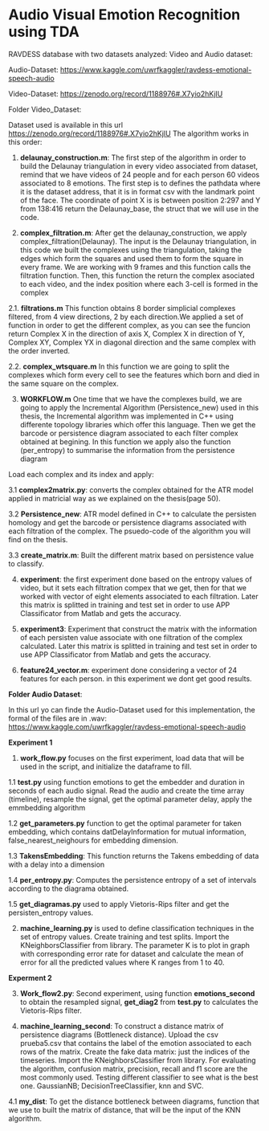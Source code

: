 # Audio Visual Emotion Recognition using TDA

RAVDESS database with two datasets analyzed: Video and Audio dataset:

Audio-Dataset: https://www.kaggle.com/uwrfkaggler/ravdess-emotional-speech-audio

Video-Dataset: https://zenodo.org/record/1188976#.X7yio2hKjIU

Folder Video_Dataset:

Dataset used is available in this url https://zenodo.org/record/1188976#.X7yio2hKjIU
The algorithm works in this order:

1. **delaunay_construction.m**: The first step of the algorithm in order to build the Delaunay triangulation in every video associated from dataset, remind that we have videos of 24 people and for each person 60 videos associated to 8 emotions. The first step is to defines the pathdata where it is the dataset address, that it is in format csv with the landmark point of the face. The coordinate of point X is is between position 2:297 and Y from 138:416 return the Delaunay_base, the struct that we will use in the code.

2. **complex_filtration.m**:  After get the delaunay_construction, we apply complex_filtration(Delaunay). The input is the Delaunay triangulation, in this code we built the complexes using the triangulation, taking the edges which form the squares and used them to form the square in every frame. We are working with 9 frames and this function calls the filtration function. Then, this function the return the complex asociated to each video, and the index position where each 3-cell is formed in the complex 

2.1. **filtrations.m** This function obtains 8 border simplicial complexes filtered, from 4 view directions, 2 by each direction.We applied a set of function in order to get the different complex, as you can see the funcion return Complex X in the direction of axis X, Complex X in direction of Y, Complex XY, Complex YX in diagonal direction and the same complex with the order inverted. 

2.2. **complex_wtsquare.m** In this function we are going to split the complexes which form every cell to see the features which born and died in the same square on the complex. 


3. **WORKFLOW.m**  One time that we have the complexes build, we are going to apply the Incremental Algorithm (Persistence_new) used in this thesis, the Incremental algorithm was implemented in C++ using differente topology libraries which offer this language. Then we get the barcode or persistence diagram associated to each filter complex obtained at begining. In this function we apply also the function (per_entropy) to summarise the information from the persistence diagram

Load each complex and its index and apply:

 3.1 **complex2matrix.py**: converts the complex obtained for the ATR model applied in matricial way as we explained on the thesis(page 50). 

 3.2 **Persistence_new**: ATR model defined in C++ to calculate the persisten homology and get the barcode or persistence diagrams     associated with each filtration of the complex. The psuedo-code of the algorithm you will find on the thesis.  

 3.3 **create_matrix.m**: Built the different matrix based on persistence value to classify. 

4. **experiment**: the first experiment done based on the entropy values of video, but it sets each filtration compex that we get, then for that we worked with vector of eight elements associated to each filtration. Later this matrix is splitted in training and test set in order to use APP Classificator from Matlab and gets the accuracy. 

5. **experiment3**: Experiment that construct the matrix with the information of each persisten value associate with one filtration of the complex calculated. Later this matrix is splitted in training and test set in order to use APP Classificator from Matlab and gets the accuracy. 

6. **feature24_vector.m**: experiment done considering a vector of 24 features for each person. in this experiment we dont get good results.

**Folder Audio Dataset**:

In this url yo can finde the Audio-Dataset used for this implementation, the formal of the files are in .wav: https://www.kaggle.com/uwrfkaggler/ravdess-emotional-speech-audio

**Experiment 1**
1. **work_flow.py** focuses on the first experiment, load data that will be used in the script, and initialize the dataframe to fill.

1.1 **test.py** using function emotions to get the embedder and duration in seconds of each audio signal. Read the audio and create the time array (timeline), resample the signal, get the optimal parameter delay, apply the emmbedding algorithm

1.2 **get_parameters.py** function to get the optimal parameter for taken embedding, which contains datDelayInformation for mutual information, false_nearest_neighours for embedding dimension.

1.3 **TakensEmbedding**: This function returns the Takens embedding of data with a delay into a dimension

1.4 **per_entropy.py**: Computes the persistence entropy of a set of intervals according to the diagrama obtained.

1.5 **get_diagramas.py** used to apply Vietoris-Rips filter and get the persisten_entropy values.

2. **machine_learning.py** is used to define classification techniques in the set of entropy values. Create training and test splits. Import the KNeighborsClassifier from library. The parameter K is to plot in graph with corresponding error rate for dataset and calculate the mean of error for all the predicted values where K ranges from 1 to 40.

**Experment 2**

3. **Work_flow2.py**: Second experiment,  using function **emotions_second** to obtain the resampled signal, **get_diag2** from **test.py** to calculates the Vietoris-Rips filter.

4. **machine_learning_second**: To construct a distance matrix of persistence diagrams (Bottleneck distance). Upload the csv prueba5.csv that contains the label of the emotion associated to each rows of the matrix. Create the fake data matrix: just the indices of the timeseries. Import the KNeighborsClassifier from library. For evaluating the algorithm, confusion matrix, precision, recall and f1 score are the most commonly used. Testing different classifier to see what is the best one. GaussianNB;  DecisionTreeClassifier, knn and SVC. 

4.1 **my_dist**: To get the distance bottleneck between diagrams, function that we use to built the matrix of distance, that will be the input of the KNN algorithm.
